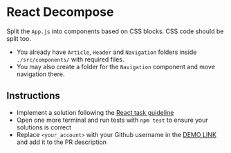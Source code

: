 # React Decompose

Split the `App.js` into components based on CSS blocks. CSS code should be split too.
- You already have `Article`, `Header` and `Navigation` folders inside `./src/components/` with required files.
- You may also create a folder for the `Navigation` component and move navigation there.

## Instructions

- Implement a solution following the [React task guideline](https://github.com/mate-academy/react_task-guideline#react-tasks-guideline)
- Open one more terminal and run tests with `npm test` to ensure your solutions is correct
- Replace `<your_account>` with your Github username in the [DEMO LINK](https://Bogdan-Mykhailov.github.io/react_decompose/) and add it to the PR description
